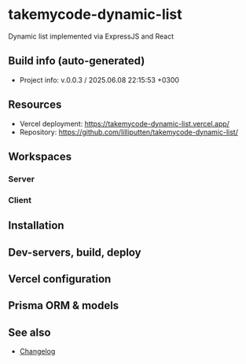 <!--
 @since 2025.06.07, 19:45
 @changed 2025.06.08, 21:33
-->

# takemycode-dynamic-list

Dynamic list implemented via ExpressJS and React

## Build info (auto-generated)

- Project info: v.0.0.3 / 2025.06.08 22:15:53 +0300

## Resources

- Vercel deployment: https://takemycode-dynamic-list.vercel.app/
- Repository: https://github.com/lilliputten/takemycode-dynamic-list/

## Workspaces

### Server

### Client

## Installation

## Dev-servers, build, deploy

## Vercel configuration

## Prisma ORM & models

## See also

- [Changelog](CHANGELOG.md)
